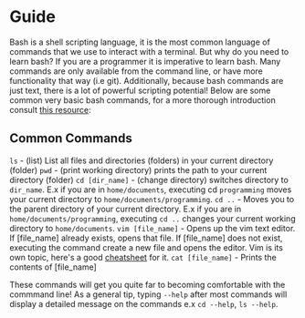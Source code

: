 # Guide
Bash is a shell scripting language, it is the most common language of commands that we use to interact with a terminal. But why do you need to learn bash? If you are a programmer it is imperative to learn bash. Many commands are only available from the command line, or have more functionality that way (i.e git). Additionally, because bash commands are just text, there is a lot of powerful scripting potential! Below are some common very basic bash commands, for a more thorough introduction consult [this resource](https://github.com/RehanSaeed/Bash-Cheat-Sheet):

## Common Commands
``ls`` -  (list) List all files and directories (folders) in your current directory (folder)
``pwd`` - (print working directory) prints the path to your current directory (folder)
``cd [dir_name]`` - (change directory) switches directory to ``dir_name``. E.x if you are in ``home/documents``, executing cd ``programming`` moves your current directory to ``home/documents/programming``.
``cd ..`` - Moves you to the parent directory of your current directory. E.x if you are in ``home/documents/programming``, executing ``cd ..`` changes your current working directory to ``home/documents``.
``vim [file_name]`` - Opens up the vim text editor. If [file_name] already exists, opens that file. If [file_name] does not exist, executing the command create a new file and opens the editor. Vim is its own topic, here's a good [cheatsheet](https://vim.rtorr.com/) for it.
``cat [file_name]`` - Prints the contents of [file_name]

These commands will get you quite far to becoming comfortable with the commmand line! As a general tip, typing ``--help`` after most commands will display a detailed message on the commands e.x ``cd --help``, ``ls --help``.
